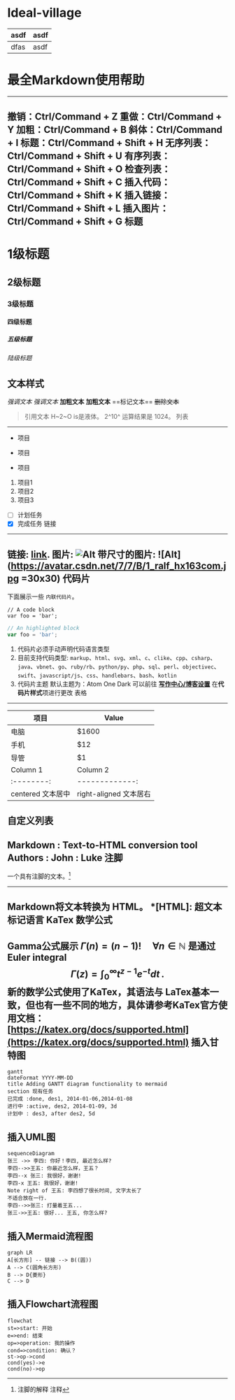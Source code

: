 # Ideal-village
|asdf|asdf|
|-|-|
|dfas|asdf|

# 最全Markdown使用帮助
---------------------------
撤销：Ctrl/Command + Z
重做：Ctrl/Command + Y
加粗：Ctrl/Command + B
斜体：Ctrl/Command + I
标题：Ctrl/Command + Shift + H
无序列表：Ctrl/Command + Shift + U
有序列表：Ctrl/Command + Shift + O
检查列表：Ctrl/Command + Shift + C
插入代码：Ctrl/Command + Shift + K
插入链接：Ctrl/Command + Shift + L
插入图片：Ctrl/Command + Shift + G
标题
---------------------------
# 1级标题
## 2级标题
### 3级标题
#### 四级标题
##### 五级标题
###### 陆级标题
文本样式
---------------------------
*强调文本* _强调文本_
**加粗文本** __加粗文本__
==标记文本==
~~删除文本~~
> 引用文本
H~2~O is是液体。
2^10^ 运算结果是 1024。
列表
---------------------------
- 项目
* 项目
+ 项目
1. 项目1
2. 项目2
3. 项目3
- [ ] 计划任务
- [x] 完成任务
链接
---------------------------
链接: [link](https://mp.csdn.net).
图片: ![Alt](https://avatar.csdn.net/7/7/B/1_ralf_hx163com.jpg)
带尺寸的图片: ![Alt](https://avatar.csdn.net/7/7/B/1_ralf_hx163com.jpg =30x30) 代码片
---------------------------
下面展示一些 `内联代码片`。
```
// A code block
var foo = 'bar';
```
```javascript
// An highlighted block
var foo = 'bar';
```
1. 代码片必须手动声明代码语言类型
2. 目前支持代码类型: `markup`、`html`、`svg`、`xml`、`c`、`clike`、`cpp`、`csharp`、`java`、`vbnet`、`go`、`ruby/rb`、`python/py`、`php`、`sql`、`perl`、`objectivec`、`swift`、`javascript/js`、`css`、`handlebars`、`bash`、`kotlin`
3. 代码片主题
默认主题为：Atom One Dark
可以前往 [**写作中心/博客设置**](https://mp.csdn.net/configure) 在**代码片样式**项进行更改
表格
---------------------------
项目 | Value
-------- | -----
电脑 | $1600
手机 | $12
导管 | $1
| Column 1 | Column 2 |
|:--------:| -------------:|
| centered 文本居中 | right-aligned 文本居右 |
自定义列表
---------------------------
Markdown
: Text-to-HTML conversion tool
Authors
: John
: Luke
注脚
---------------------------
一个具有注脚的文本。[^1]
[^1]: 注脚的解释
注释
---------------------------
Markdown将文本转换为 HTML。
*[HTML]: 超文本标记语言
KaTex 数学公式
---------------------------
Gamma公式展示 $\Gamma(n) = (n-1)!\quad\forall
n\in\mathbb N$ 是通过 Euler integral
$$
\Gamma(z) = \int_0^\infty t^{z-1}e^{-t}dt\,.
$$
新的数学公式使用了KaTex，其语法与 LaTex基本一致，但也有一些不同的地方，具体请参考KaTex官方使用文档： [https://katex.org/docs/supported.html](https://katex.org/docs/supported.html)
插入甘特图
---------------------------
```mermaid
gantt
dateFormat YYYY-MM-DD
title Adding GANTT diagram functionality to mermaid
section 现有任务
已完成 :done, des1, 2014-01-06,2014-01-08
进行中 :active, des2, 2014-01-09, 3d
计划中 : des3, after des2, 5d
```
插入UML图
------------
```mermaid
sequenceDiagram
张三 ->> 李四: 你好！李四, 最近怎么样?
李四-->>王五: 你最近怎么样，王五？
李四--x 张三: 我很好，谢谢!
李四-x 王五: 我很好，谢谢!
Note right of 王五: 李四想了很长时间, 文字太长了
不适合放在一行.
李四-->>张三: 打量着王五...
张三->>王五: 很好... 王五, 你怎么样?
```
插入Mermaid流程图
--------
```mermaid
graph LR
A[长方形] -- 链接 --> B((圆))
A --> C(圆角长方形)
B --> D{菱形}
C --> D
```
插入Flowchart流程图
-------
```mermaid
flowchat
st=>start: 开始
e=>end: 结束
op=>operation: 我的操作
cond=>condition: 确认？
st->op->cond
cond(yes)->e
cond(no)->op
```
